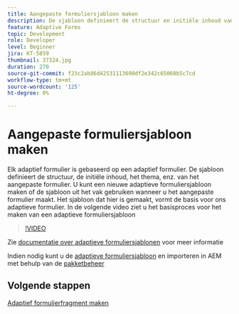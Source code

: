 ```yaml
---
title: Aangepaste formuliersjabloon maken
description: De sjabloon definieert de structuur en initiële inhoud van het adaptieve formulier.
feature: Adaptive Forms
topic: Development
role: Developer
level: Beginner
jira: KT-5859
thumbnail: 37324.jpg
duration: 270
source-git-commit: f23c2ab86d42531113690df2e342c65060b5c7cd
workflow-type: tm+mt
source-wordcount: '125'
ht-degree: 0%

---
```



# Aangepaste formuliersjabloon maken

Elk adaptief formulier is gebaseerd op een adaptief formulier. De sjabloon definieert de structuur, de initiële inhoud, het thema, enz. van het aangepaste formulier. U kunt een nieuwe adaptieve formuliersjabloon maken of de sjabloon uit het vak gebruiken wanneer u het aangepaste formulier maakt.
Het sjabloon dat hier is gemaakt, vormt de basis voor ons adaptieve formulier.
In de volgende video ziet u het basisproces voor het maken van een adaptieve formuliersjabloon

>[!VIDEO](https://video.tv.adobe.com/v/37324?quality=12&learn=on)

Zie [documentatie over adaptieve formuliersjablonen](https://experienceleague.adobe.com/docs/experience-manager-65/forms/adaptive-forms-advanced-authoring/template-editor.html) voor meer informatie

Indien nodig kunt u de [adaptieve formuliersjabloon](assets/peak-application-template.zip) en importeren in AEM met behulp van de [pakketbeheer](http://localhost:4502/crx/packmgr/index.jsp)


## Volgende stappen

[Adaptief formulierfragment maken](./create-form-fragment.md)


